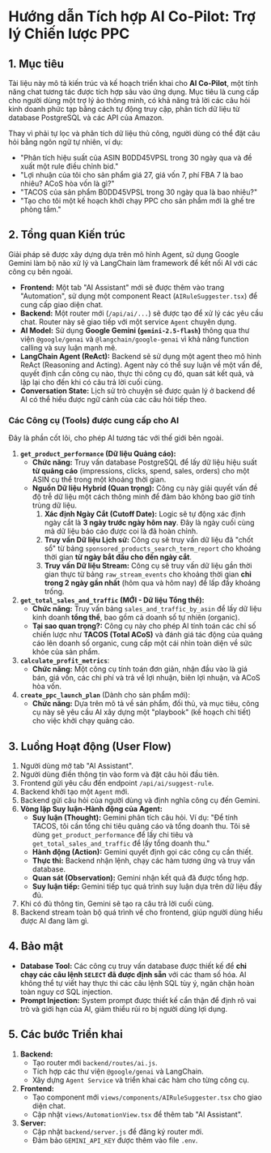 # Hướng dẫn Tích hợp AI Co-Pilot: Trợ lý Chiến lược PPC

## 1. Mục tiêu

Tài liệu này mô tả kiến trúc và kế hoạch triển khai cho **AI Co-Pilot**, một tính năng chat tương tác được tích hợp sâu vào ứng dụng. Mục tiêu là cung cấp cho người dùng một trợ lý ảo thông minh, có khả năng trả lời các câu hỏi kinh doanh phức tạp bằng cách tự động truy cập, phân tích dữ liệu từ database PostgreSQL và các API của Amazon.

Thay vì phải tự lọc và phân tích dữ liệu thủ công, người dùng có thể đặt câu hỏi bằng ngôn ngữ tự nhiên, ví dụ:
- "Phân tích hiệu suất của ASIN B0DD45VPSL trong 30 ngày qua và đề xuất một rule điều chỉnh bid."
- "Lợi nhuận của tôi cho sản phẩm giá 27, giá vốn 7, phí FBA 7 là bao nhiêu? ACoS hòa vốn là gì?"
- "TACOS của sản phẩm B0DD45VPSL trong 30 ngày qua là bao nhiêu?"
- "Tạo cho tôi một kế hoạch khởi chạy PPC cho sản phẩm mới là ghế tre phòng tắm."

## 2. Tổng quan Kiến trúc

Giải pháp sẽ được xây dựng dựa trên mô hình Agent, sử dụng Google Gemini làm bộ não xử lý và LangChain làm framework để kết nối AI với các công cụ bên ngoài.

-   **Frontend:** Một tab "AI Assistant" mới sẽ được thêm vào trang "Automation", sử dụng một component React (`AIRuleSuggester.tsx`) để cung cấp giao diện chat.
-   **Backend:** Một router mới (`/api/ai/...`) sẽ được tạo để xử lý các yêu cầu chat. Router này sẽ giao tiếp với một service `Agent` chuyên dụng.
-   **AI Model:** Sử dụng **Google Gemini (`gemini-2.5-flash`)** thông qua thư viện `@google/genai` và `@langchain/google-genai` vì khả năng function calling và suy luận mạnh mẽ.
-   **LangChain Agent (ReAct):** Backend sẽ sử dụng một agent theo mô hình ReAct (Reasoning and Acting). Agent này có thể suy luận về một vấn đề, quyết định cần công cụ nào, thực thi công cụ đó, quan sát kết quả, và lặp lại cho đến khi có câu trả lời cuối cùng.
-   **Conversation State:** Lịch sử trò chuyện sẽ được quản lý ở backend để AI có thể hiểu được ngữ cảnh của các câu hỏi tiếp theo.

### Các Công cụ (Tools) được cung cấp cho AI

Đây là phần cốt lõi, cho phép AI tương tác với thế giới bên ngoài.
1.  **`get_product_performance` (Dữ liệu Quảng cáo):**
    -   **Chức năng:** Truy vấn database PostgreSQL để lấy dữ liệu hiệu suất **từ quảng cáo** (impressions, clicks, spend, sales, orders) cho một ASIN cụ thể trong một khoảng thời gian.
    -   **Nguồn Dữ liệu Hybrid (Quan trọng):** Công cụ này giải quyết vấn đề độ trễ dữ liệu một cách thông minh để đảm bảo không bao giờ tính trùng dữ liệu.
        1.  **Xác định Ngày Cắt (Cutoff Date):** Logic sẽ tự động xác định ngày cắt là **3 ngày trước ngày hôm nay**. Đây là ngày cuối cùng mà dữ liệu báo cáo được coi là đã hoàn chỉnh.
        2.  **Truy vấn Dữ liệu Lịch sử:** Công cụ sẽ truy vấn dữ liệu đã "chốt sổ" từ bảng `sponsored_products_search_term_report` cho khoảng thời gian **từ ngày bắt đầu cho đến ngày cắt**.
        3.  **Truy vấn Dữ liệu Stream:** Công cụ sẽ truy vấn dữ liệu gần thời gian thực từ bảng `raw_stream_events` cho khoảng thời gian **chỉ trong 2 ngày gần nhất** (hôm qua và hôm nay) để lấp đầy khoảng trống.
2.  **`get_total_sales_and_traffic` (MỚI - Dữ liệu Tổng thể):**
    -   **Chức năng:** Truy vấn bảng `sales_and_traffic_by_asin` để lấy dữ liệu kinh doanh **tổng thể**, bao gồm cả doanh số tự nhiên (organic).
    -   **Tại sao quan trọng?:** Công cụ này cho phép AI tính toán các chỉ số chiến lược như **TACOS (Total ACoS)** và đánh giá tác động của quảng cáo lên doanh số organic, cung cấp một cái nhìn toàn diện về sức khỏe của sản phẩm.
3.  **`calculate_profit_metrics`**:
    -   **Chức năng:** Một công cụ tính toán đơn giản, nhận đầu vào là giá bán, giá vốn, các chi phí và trả về lợi nhuận, biên lợi nhuận, và ACoS hòa vốn.
4.  **`create_ppc_launch_plan`** (Dành cho sản phẩm mới):
    -   **Chức năng:** Dựa trên mô tả về sản phẩm, đối thủ, và mục tiêu, công cụ này sẽ yêu cầu AI xây dựng một "playbook" (kế hoạch chi tiết) cho việc khởi chạy quảng cáo.

## 3. Luồng Hoạt động (User Flow)

1.  Người dùng mở tab "AI Assistant".
2.  Người dùng điền thông tin vào form và đặt câu hỏi đầu tiên.
3.  Frontend gửi yêu cầu đến endpoint `/api/ai/suggest-rule`.
4.  Backend khởi tạo một `Agent` mới.
5.  Backend gửi câu hỏi của người dùng và định nghĩa công cụ đến Gemini.
6.  **Vòng lặp Suy luận-Hành động của Agent:**
    -   **Suy luận (Thought):** Gemini phân tích câu hỏi. Ví dụ: "Để tính TACOS, tôi cần tổng chi tiêu quảng cáo và tổng doanh thu. Tôi sẽ dùng `get_product_performance` để lấy chi tiêu và `get_total_sales_and_traffic` để lấy tổng doanh thu."
    -   **Hành động (Action):** Gemini quyết định gọi các công cụ cần thiết.
    -   **Thực thi:** Backend nhận lệnh, chạy các hàm tương ứng và truy vấn database.
    -   **Quan sát (Observation):** Gemini nhận kết quả đã được tổng hợp.
    -   **Suy luận tiếp:** Gemini tiếp tục quá trình suy luận dựa trên dữ liệu đầy đủ.
7.  Khi có đủ thông tin, Gemini sẽ tạo ra câu trả lời cuối cùng.
8.  Backend stream toàn bộ quá trình về cho frontend, giúp người dùng hiểu được AI đang làm gì.

## 4. Bảo mật

-   **Database Tool:** Các công cụ truy vấn database được thiết kế để **chỉ chạy các câu lệnh `SELECT` đã được định sẵn** với các tham số hóa. AI không thể tự viết hay thực thi các câu lệnh SQL tùy ý, ngăn chặn hoàn toàn nguy cơ SQL injection.
-   **Prompt Injection:** System prompt được thiết kế cẩn thận để định rõ vai trò và giới hạn của AI, giảm thiểu rủi ro bị người dùng lợi dụng.

## 5. Các bước Triển khai

1.  **Backend:**
    -   Tạo router mới `backend/routes/ai.js`.
    -   Tích hợp các thư viện `@google/genai` và LangChain.
    -   Xây dựng `Agent Service` và triển khai các hàm cho từng công cụ.
2.  **Frontend:**
    -   Tạo component mới `views/components/AIRuleSuggester.tsx` cho giao diện chat.
    -   Cập nhật `views/AutomationView.tsx` để thêm tab "AI Assistant".
3.  **Server:**
    -   Cập nhật `backend/server.js` để đăng ký router mới.
    -   Đảm bảo `GEMINI_API_KEY` được thêm vào file `.env`.